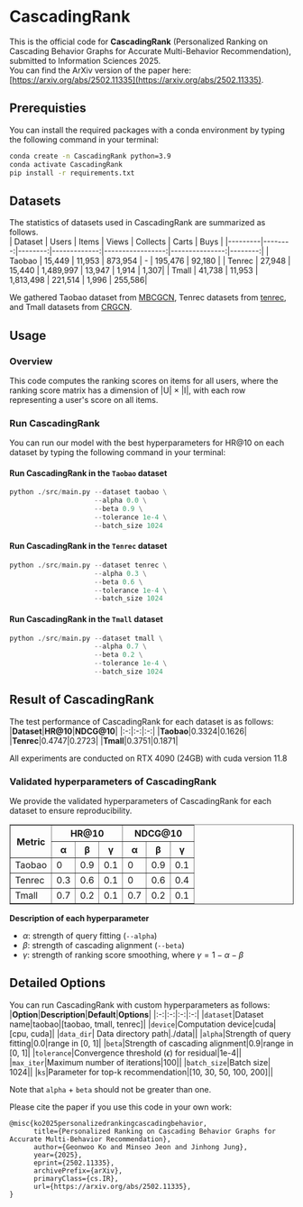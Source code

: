 # CascadingRank
This is the official code for **CascadingRank** (Personalized Ranking on Cascading Behavior Graphs for
Accurate Multi-Behavior Recommendation), submitted to Information Sciences 2025.  
You can find the ArXiv version of the paper here: [https://arxiv.org/abs/2502.11335](https://arxiv.org/abs/2502.11335).
## Prerequisties
You can install the required packages with a conda environment by typing the following command in your terminal:
```bash
conda create -n CascadingRank python=3.9
conda activate CascadingRank
pip install -r requirements.txt
```


## Datasets
The statistics of datasets used in CascadingRank are summarized as follows.   
| Dataset | Users  | Items  | Views       | Collects        | Carts         | Buys   |
|---------|--------:|--------:|-------------:|-----------------:|---------------:|--------:|
| Taobao  | 15,449 | 11,953 | 873,954 | -               | 195,476 | 92,180 |
| Tenrec   | 27,948 | 15,440 | 1,489,997 | 13,947  | 1,914   | 1,307|
| Tmall   | 41,738 | 11,953 | 1,813,498 | 221,514 | 1,996 | 255,586|

<!--<img src="./assets/data_statistics.png" width="500px" height="200px" title="data statistics"/>-->

We gathered Taobao dataset from [MBCGCN](https://github.com/SS-00-SS/MBCGCN), Tenrec datasets from [tenrec](https://github.com/yuangh-x/2022-NIPS-Tenrec), and Tmall datasets from [CRGCN](https://github.com/MingshiYan/CRGCN).

## Usage

### Overview
This code computes the ranking scores on items for all users, where the ranking score matrix has a dimension of |U| $\times$ |I|\, with each row representing a user's score on all items.

### Run CascadingRank
You can run our model with the best hyperparameters for HR@10 on each dataset by typing the following command in your terminal:

#### Run CascadingRank in the `Taobao` dataset
```python
python ./src/main.py --dataset taobao \
                     --alpha 0.0 \
                     --beta 0.9 \
                     --tolerance 1e-4 \
                     --batch_size 1024
```

#### Run CascadingRank in the `Tenrec` dataset
```python
python ./src/main.py --dataset tenrec \
                     --alpha 0.3 \
                     --beta 0.6 \
                     --tolerance 1e-4 \
                     --batch_size 1024
```

#### Run CascadingRank in the `Tmall` dataset
```python
python ./src/main.py --dataset tmall \
                     --alpha 0.7 \
                     --beta 0.2 \
                     --tolerance 1e-4 \
                     --batch_size 1024
```


## Result of CascadingRank
The test performance of CascadingRank for each dataset is as follows:
|**Dataset**|**HR@10**|**NDCG@10**|
|:-:|:-:|:-:|
|**Taobao**|0.3324|0.1626|
|**Tenrec**|0.4747|0.2723|
|**Tmall**|0.3751|0.1871|

All experiments are conducted on RTX 4090 (24GB) with cuda version 11.8

### Validated hyperparameters of CascadingRank
We provide the validated hyperparameters of CascadingRank for each dataset to ensure reproducibility.

<table border="1" cellspacing="0" cellpadding="5">
    <thead>
        <tr>
            <th rowspan="2">Metric</th>
            <th colspan="3">HR@10</th>
            <th colspan="3">NDCG@10</th>
        </tr>
        <tr>
            <th>α</th>
            <th>β</th>
            <th>γ</th>
            <th>α</th>
            <th>β</th>
            <th>γ</th>
        </tr>
    </thead>
    <tbody>
        <tr>
            <td>Taobao</td>
            <td>0</td>
            <td>0.9</td>
            <td>0.1</td>
            <td>0</td>
            <td>0.9</td>
            <td>0.1</td>
        </tr>
        <tr>
            <td>Tenrec</td>
            <td>0.3</td>
            <td>0.6</td>
            <td>0.1</td>
            <td>0</td>
            <td>0.6</td>
            <td>0.4</td>
        </tr>
        <tr>
            <td>Tmall</td>
            <td>0.7</td>
            <td>0.2</td>
            <td>0.1</td>
            <td>0.7</td>
            <td>0.2</td>
            <td>0.1</td>
        </tr>
    </tbody>
</table>


**Description of each hyperparameter**
* $\alpha$: strength of query fitting (`--alpha`)
* $\beta$: strength of cascading alignment (`--beta`)
* $\gamma$: strength of ranking score smoothing, where $\gamma = 1-\alpha-\beta$


## Detailed Options
You can run CascadingRank with custom hyperparameters as follows:
|**Option**|**Description**|**Default**|**Options**|
|:-:|:-:|:-:|:-:|
|`dataset`|Dataset name|taobao|[taobao, tmall, tenrec]|
|`device`|Computation device|cuda|[cpu, cuda]|
|`data_dir`| Data directory path|./data||
|`alpha`|Strength of query fitting|0.0|range in [0, 1]|
|`beta`|Strength of cascading alignment|0.9|range in [0, 1]|
|`tolerance`|Convergence threshold ($\epsilon$) for residual|1e-4||
|`max_iter`|Maximum number of iterations|100||
|`batch_size`|Batch size| 1024||
|`ks`|Parameter for top-k recommendation|[10, 30, 50, 100, 200]||

Note that `alpha` + `beta` should not be greater than one.


Please cite the paper if you use this code in your own work:
```
@misc{ko2025personalizedrankingcascadingbehavior,
      title={Personalized Ranking on Cascading Behavior Graphs for Accurate Multi-Behavior Recommendation}, 
      author={Geonwoo Ko and Minseo Jeon and Jinhong Jung},
      year={2025},
      eprint={2502.11335},
      archivePrefix={arXiv},
      primaryClass={cs.IR},
      url={https://arxiv.org/abs/2502.11335}, 
}
```
